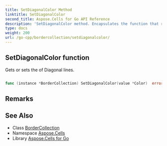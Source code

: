 ```yaml
---
title: SetDiagonalColor Method 
linktitle: SetDiagonalColor
second_title: Aspose.Cells for Go API Reference
description: 'SetDiagonalColor method. Encapsulates the function that represents setdiagonalcolor in Go.'
type: docs
weight: 200
url: /go-cpp/bordercollection/setdiagonalcolor/
---
```


## SetDiagonalColor function

Gets or sets the <see cref="Color"/> of Diagonal lines.

```go

func (instance *BorderCollection) SetDiagonalColor(value *Color)  error

```

## Remarks


## See Also

* Class [BorderCollection](../)
* Namespace [Aspose.Cells](../../)
* Library [Aspose.Cells for Go](../../../)
